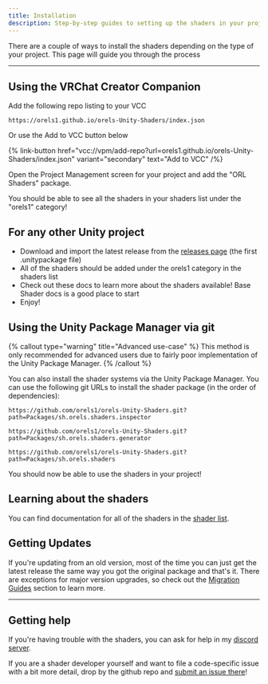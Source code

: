 ```yaml
---
title: Installation
description: Step-by-step guides to setting up the shaders in your project.
---
```


There are a couple of ways to install the shaders depending on the type of your project. This page will guide you through the process

---

## Using the VRChat Creator Companion

Add the following repo listing to your VCC

```
https://orels1.github.io/orels-Unity-Shaders/index.json
```

Or use the Add to VCC button below

{% link-button href="vcc://vpm/add-repo?url=orels1.github.io/orels-Unity-Shaders/index.json" variant="secondary" text="Add to VCC" /%}

Open the Project Management screen for your project and add the "ORL Shaders" package.

You should be able to see all the shaders in your shaders list under the "orels1" category!

## For any other Unity project

- Download and import the latest release from the [releases page](https://github.com/orels1/orels-Unity-Shaders/releases) (the first .unitypackage file)
- All of the shaders should be added under the orels1 category in the shaders list
- Check out these docs to learn more about the shaders available! Base Shader docs is a good place to start
- Enjoy!

## Using the Unity Package Manager via git

{% callout type="warning" title="Advanced use-case" %}
This method is only recommended for advanced users due to fairly poor implementation of the Unity Package Manager.
{% /callout %}

You can also install the shader systems via the Unity Package Manager. You can use the following git URLs to install the shader package (in the order of dependencies):

```
https://github.com/orels1/orels-Unity-Shaders.git?path=Packages/sh.orels.shaders.inspector
```
```
https://github.com/orels1/orels-Unity-Shaders.git?path=Packages/sh.orels.shaders.generator
```
```
https://github.com/orels1/orels-Unity-Shaders.git?path=Packages/sh.orels.shaders
```

You should now be able to use the shaders in your project!

## Learning about the shaders

You can find documentation for all of the shaders in the [shader list](/shaders/).

## Getting Updates

If you're updating from an old version, most of the time you can just get the latest release the same way you got the original package and that's it. There are exceptions for major version upgrades, so check out the [Migration Guides](/docs/migration) section to learn more.

---

## Getting help

If you're having trouble with the shaders, you can ask for help in my [discord server](https://discord.gg/orels1).

If you are a shader developer yourself and want to file a code-specific issue with a bit more detail, drop by the github repo and [submit an issue there](https://github.com/orels1/orels-Unity-Shaders/issues/new)!
